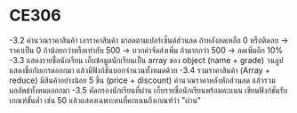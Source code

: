# CE306

-3.2 คำนวณราคาสินค้า
เอาราคาสินค้า มาลดตามเปอร์เซ็นต์ส่วนลด
ถ้าหลังลดเหลือ 0 หรือติดลบ → ราคาเป็น 0
ถ้าน้อยกว่าหรือเท่ากับ 500 → บวกค่าจัดส่งเพิ่ม
ถ้ามากกว่า 500 → ลดเพิ่มอีก 10%
-3.3 แสดงรายชื่อนักเรียน
เก็บข้อมูลนักเรียนเป็น array ของ object (name + grade)
วนลูปแสดงชื่อกับเกรดออกมา แล้วมีฟังก์ชันบอกจำนวนทั้งหมดด้วย
-3.4 รวมราคาสินค้า (Array + reduce)
มีสินค้าอย่างน้อย 5 ชิ้น (price + discount)
คำนวณราคาหลังหักส่วนลด แล้วรวมผลลัพธ์ทั้งหมดออกมา
-3.5 คัดกรองนักเรียนที่ผ่าน
เก็บรายชื่อนักเรียนพร้อมคะแนน
เขียนฟังก์ชันรับเกณฑ์ขั้นต่ำ เช่น 50
แล้วแสดงเฉพาะคนที่คะแนนถึงเกณฑ์ว่า "ผ่าน"
